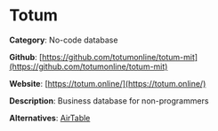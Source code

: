 
# Totum

**Category**: No-code database

**Github**: [https://github.com/totumonline/totum-mit](https://github.com/totumonline/totum-mit)

**Website**: [https://totum.online/](https://totum.online/)

**Description**:
Business database for non-programmers

**Alternatives**: [AirTable](https://www.airtable.com/)
